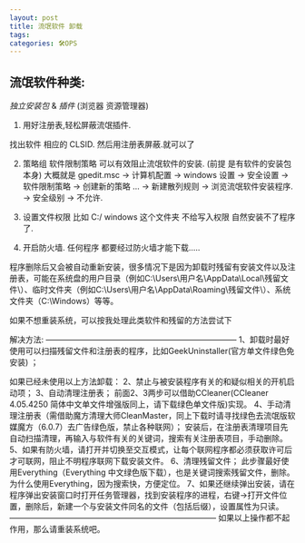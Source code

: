 ```yaml
---
layout: post
title: 流氓软件 卸载
tags: 
categories: 🛠OPS
---
```


## 


## 流氓软件种类:
*独立安装包* & *插件* (浏览器 资源管理器)

1. 用好注册表,轻松屏蔽流氓插件.

找出软件 相应的 CLSID. 然后用注册表屏蔽.就可以了


2. 策略组
软件限制策略 可以有效阻止流氓软件的安装.
(前提 是有软件的安装包本身)
大概就是 gpedit.msc → 计算机配置 → windows 设置 → 安全设置 
→ 软件限制策略 → 创建新的策略 … → 新建散列规则 → 浏览流氓软件安装程序. → 安全级别 → 不允许.

3. 设置文件权限
比如 C:/ windows 这个文件夹 不给写入权限 自然安装不了程序了.



4. 开启防火墙. 任何程序 都要经过防火墙才能下载.....



程序删除后又会被自动重新安装，很多情况下是因为卸载时残留有安装文件以及注册表，可能在系统盘的用户目录（例如C:\Users\用户名\AppData\Local\残留文件\）、临时文件夹（例如C:\Users\用户名\AppData\Roaming\残留文件\）、系统文件夹（C:\Windows）等等。

如果不想重装系统，可以按我处理此类软件和残留的方法尝试下

解决方法: 
————————————————————————
1、卸载时最好使用可以扫描残留文件和注册表的程序，比如GeekUninstaller(官方单文件绿色免安装) ；

如果已经未使用以上方法卸载：
2、禁止与被安装程序有关的和疑似相关的开机启动项；
3、自动清理注册表；
前面2、3两步可以借助CCleaner(CCleaner 4.05.4250 简体中文单文件增强版同上，请下载绿色单文件版)实现。
4、手动清理注册表（需借助魔方清理大师CleanMaster，同上下载时请寻找绿色去流氓版软媒魔方（6.0.7）去广告绿色版，禁止各种联网）；
安装后，在注册表清理项目先自动扫描清理，再输入与软件有关的关键词，搜索有关注册表项目，手动删除。
5、如果有防火墙，请打开并切换至交互模式，让每个联网程序都必须获取许可后才可联网，阻止不明程序联网下载安装文件。
6、清理残留文件；
此步骤最好使用Everything（Everything 中文绿色版下载），也是关键词搜索残留文件，删除。为什么使用Everything，因为搜索快，方便定位。
7、如果还继续弹出安装，请在程序弹出安装窗口时打开任务管理器，找到安装程序的进程，右键→打开文件位置，删除后，新建一个与安装文件同名的文件（包括后缀），设置属性为只读。
——————————————————————————
如果以上操作都不起作用，那么请重装系统吧。
